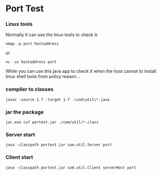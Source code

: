 # Port Test

### Linux tools

Normally it can use the linux tools to check it:

```
nmap -p port hostaddress
```
or
```
nc -vz hostaddress port
```

While you can use this java app to check it when the host cannot to install linux shell tools from policy reason...


### compiler to classes
```
javac -source 1.7 -target 1.7 .\com\util\*.java
```

### jar the package
```
jar.exe cvf portest.jar ./com/util/*.class
```

### Server start
```
java -classpath portest.jar com.util.Server port
```


### Client start
```
java -classpath portest.jar com.util.Client serverHost port
```
